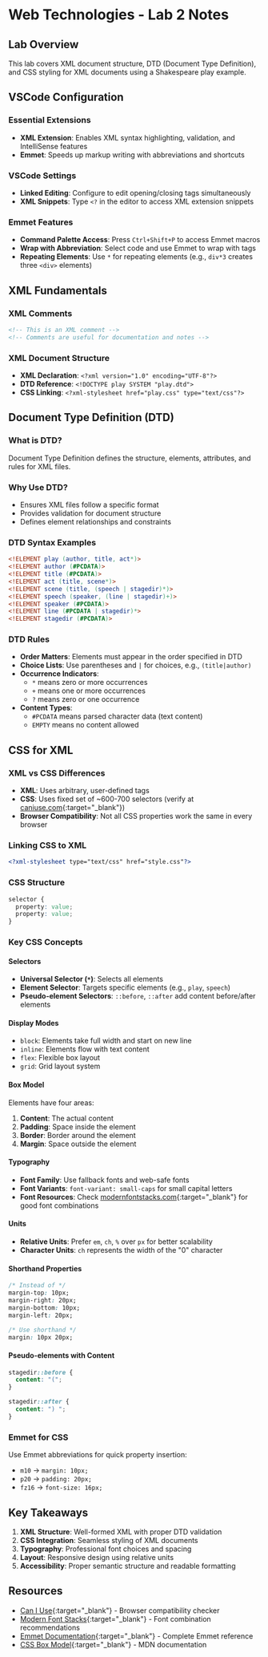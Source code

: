 # Web Technologies - Lab 2 Notes

## Lab Overview

This lab covers XML document structure, DTD (Document Type Definition), and CSS styling for XML documents using a Shakespeare play example.

## VSCode Configuration

### Essential Extensions

- **XML Extension**: Enables XML syntax highlighting, validation, and IntelliSense features
- **Emmet**: Speeds up markup writing with abbreviations and shortcuts

### VSCode Settings

- **Linked Editing**: Configure to edit opening/closing tags simultaneously
- **XML Snippets**: Type `<?` in the editor to access XML extension snippets

### Emmet Features

- **Command Palette Access**: Press `Ctrl+Shift+P` to access Emmet macros
- **Wrap with Abbreviation**: Select code and use Emmet to wrap with tags
- **Repeating Elements**: Use `*` for repeating elements (e.g., `div*3` creates three `<div>` elements)

## XML Fundamentals

### XML Comments

```xml
<!-- This is an XML comment -->
<!-- Comments are useful for documentation and notes -->
```

### XML Document Structure

- **XML Declaration**: `<?xml version="1.0" encoding="UTF-8"?>`
- **DTD Reference**: `<!DOCTYPE play SYSTEM "play.dtd">`
- **CSS Linking**: `<?xml-stylesheet href="play.css" type="text/css"?>`

## Document Type Definition (DTD)

### What is DTD?

Document Type Definition defines the structure, elements, attributes, and rules for XML files.

### Why Use DTD?

- Ensures XML files follow a specific format
- Provides validation for document structure
- Defines element relationships and constraints

### DTD Syntax Examples

```dtd
<!ELEMENT play (author, title, act*)>
<!ELEMENT author (#PCDATA)>
<!ELEMENT title (#PCDATA)>
<!ELEMENT act (title, scene*)>
<!ELEMENT scene (title, (speech | stagedir)*)>
<!ELEMENT speech (speaker, (line | stagedir)+)>
<!ELEMENT speaker (#PCDATA)>
<!ELEMENT line (#PCDATA | stagedir)*>
<!ELEMENT stagedir (#PCDATA)>
```

### DTD Rules

- **Order Matters**: Elements must appear in the order specified in DTD
- **Choice Lists**: Use parentheses and `|` for choices, e.g., `(title|author)`
- **Occurrence Indicators**:
  - `*` means zero or more occurrences
  - `+` means one or more occurrences
  - `?` means zero or one occurrence
- **Content Types**:
  - `#PCDATA` means parsed character data (text content)
  - `EMPTY` means no content allowed

## CSS for XML

### XML vs CSS Differences

- **XML**: Uses arbitrary, user-defined tags
- **CSS**: Uses fixed set of ~600-700 selectors (verify at [caniuse.com](https://caniuse.com){:target="\_blank"})
- **Browser Compatibility**: Not all CSS properties work the same in every browser

### Linking CSS to XML

```xml
<?xml-stylesheet type="text/css" href="style.css"?>
```

### CSS Structure

```css
selector {
  property: value;
  property: value;
}
```

### Key CSS Concepts

#### Selectors

- **Universal Selector (`*`)**: Selects all elements
- **Element Selector**: Targets specific elements (e.g., `play`, `speech`)
- **Pseudo-element Selectors**: `::before`, `::after` add content before/after elements

#### Display Modes

- `block`: Elements take full width and start on new line
- `inline`: Elements flow with text content
- `flex`: Flexible box layout
- `grid`: Grid layout system

#### Box Model

Elements have four areas:

1. **Content**: The actual content
2. **Padding**: Space inside the element
3. **Border**: Border around the element
4. **Margin**: Space outside the element

#### Typography

- **Font Family**: Use fallback fonts and web-safe fonts
- **Font Variants**: `font-variant: small-caps` for small capital letters
- **Font Resources**: Check [modernfontstacks.com](https://modernfontstacks.com){:target="\_blank"} for good font combinations

#### Units

- **Relative Units**: Prefer `em`, `ch`, `%` over `px` for better scalability
- **Character Units**: `ch` represents the width of the "0" character

#### Shorthand Properties

```css
/* Instead of */
margin-top: 10px;
margin-right: 20px;
margin-bottom: 10px;
margin-left: 20px;

/* Use shorthand */
margin: 10px 20px;
```

#### Pseudo-elements with Content

```css
stagedir::before {
  content: "(";
}

stagedir::after {
  content: ") ";
}
```

### Emmet for CSS

Use Emmet abbreviations for quick property insertion:

- `m10` → `margin: 10px;`
- `p20` → `padding: 20px;`
- `fz16` → `font-size: 16px;`

## Key Takeaways

1. **XML Structure**: Well-formed XML with proper DTD validation
2. **CSS Integration**: Seamless styling of XML documents
3. **Typography**: Professional font choices and spacing
4. **Layout**: Responsive design using relative units
5. **Accessibility**: Proper semantic structure and readable formatting

## Resources

- [Can I Use](https://caniuse.com){:target="\_blank"} - Browser compatibility checker
- [Modern Font Stacks](https://modernfontstacks.com){:target="\_blank"} - Font combination recommendations
- [Emmet Documentation](https://docs.emmet.io){:target="\_blank"} - Complete Emmet reference
- [CSS Box Model](https://developer.mozilla.org/en-US/docs/Web/CSS/CSS_Box_Model){:target="\_blank"} - MDN documentation
